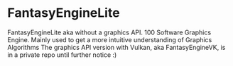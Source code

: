 # FantasyEngineLite
FantasyEngineLite aka without a graphics API. 100 Software Graphics Engine. Mainly used to get a more intuitive understanding of Graphics Algorithms 
The graphics API version with Vulkan, aka FantasyEngineVK, is in a private repo until further notice :)
